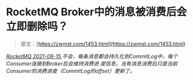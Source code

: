 <!--yml
category: 未分类
date: 0001-01-01 00:00:00
-->

# RocketMQ Broker中的消息被消费后会立即删除吗？

> 原文：[https://zwmst.com/1453.html](https://zwmst.com/1453.html)

   [ *RocketMQ* ](https://zwmst.com/rocketmq)*[ <time datetime="2021-08-15T11:34:44+08:00"> 2021-08-15 </time> ](https://zwmst.com/1453.html)  不会，每条消息都会持久化到CommitLog中，每个Consumer连接到Broker后会维持消费进 度信息，当有消息消费后只是当前Consumer的消费进度（CommitLog的offset）更新了。*